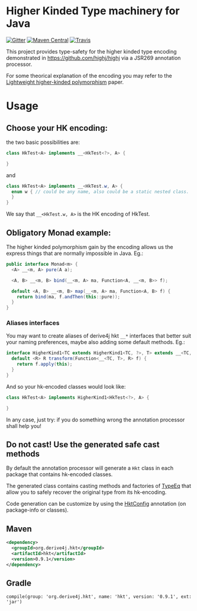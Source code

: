 # Higher Kinded Type machinery for Java

[![Gitter](https://badges.gitter.im/derive4j/hkt.svg)](https://gitter.im/derive4j/hkt)
[![Maven Central](https://img.shields.io/maven-central/v/org.derive4j.hkt/hkt.svg)][search.maven]
[![Travis](https://travis-ci.org/derive4j/hkt.svg?branch=master)](https://travis-ci.org/derive4j/hkt)

This project provides type-safety for the higher kinded type encoding demonstrated in https://github.com/highj/highj via a JSR269 annotation processor.

For some theorical explanation of the encoding you may refer to the [Lightweight higher-kinded polymorphism](https://www.cl.cam.ac.uk/~jdy22/papers/lightweight-higher-kinded-polymorphism.pdf) paper.

# Usage

## Choose your HK encoding:

the two basic possibilities are:
```java
class HkTest<A> implements __<HkTest<?>, A> {

}
```
and
```java
class HkTest<A> implements __<HkTest.w, A> {
  enum w { // could be any name, also could be a static nested class.
  }
}
```
We say that `__<HkTest.w, A>` is the HK encoding of HkTest<A>.

## Obligatory Monad example:
The higher kinded polymorphism gain by the encoding allows us the express things that are normally impossible in Java. Eg.:
```java
public interface Monad<m> {
  <A> __<m, A> pure(A a);

  <A, B> __<m, B> bind(__<m, A> ma, Function<A, __<m, B>> f);

  default <A, B> __<m, B> map(__<m, A> ma, Function<A, B> f) {
    return bind(ma, f.andThen(this::pure));
  }
}
```

### Aliases interfaces
You may want to create aliases of derive4j hkt `__*` interfaces that better suit your naming preferences, maybe also adding
some default methods. Eg.:

```java
interface HigherKind1<TC extends HigherKind1<TC, ?>, T> extends __<TC, T> {
  default <R> R transform(Function<__<TC, T>, R> f) {
    return f.apply(this);
  }
}
```
And so your hk-encoded classes would look like:
```java
class HkTest<A> implements HigherKind1<HkTest<?>, A> {

}
```

In any case, just try: if you do something wrong the annotation processor shall help you!

## Do not cast! Use the generated safe cast methods
By default the annotation processor will generate a `Hkt` class in each package that contains hk-encoded classes.

The generated class contains casting methods and factories of [TypeEq](src/main/java/org/derive4j/hkt/TypeEq.java) that allow you to safely recover the original type from its hk-encoding.

Code generation can be customize by using the [HktConfig](rc/main/java/org/derive4j/hkt/HktConfig.java) annotation (on package-info or classes).


## Maven
```xml
<dependency>
  <groupId>org.derive4j.hkt</groupId>
  <artifactId>hkt</artifactId>
  <version>0.9.1</version>
</dependency>
```
[search.maven]: http://search.maven.org/#search|ga|1|org.derive4j.hkt

## Gradle
```
compile(group: 'org.derive4j.hkt', name: 'hkt', version: '0.9.1', ext: 'jar')
```